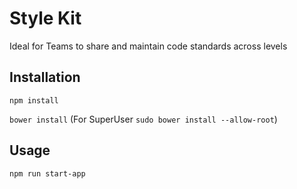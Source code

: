 # Style Kit
Ideal for Teams to share and maintain code standards across levels

## Installation

`npm install`

`bower install` (For SuperUser `sudo bower install --allow-root`)

## Usage

`npm run start-app`
